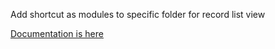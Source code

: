
Add shortcut as modules to specific folder for record list view

[Documentation is here](Documentation/Introduction/Index.rst)
